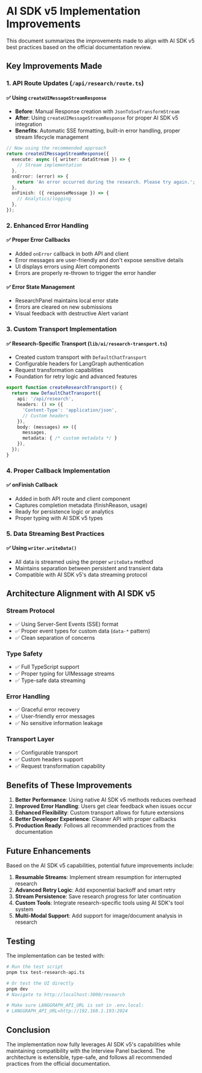 # AI SDK v5 Implementation Improvements

This document summarizes the improvements made to align with AI SDK v5 best practices based on the official documentation review.

## Key Improvements Made

### 1. API Route Updates (`/api/research/route.ts`)

#### ✅ Using `createUIMessageStreamResponse`
- **Before**: Manual Response creation with `JsonToSseTransformStream`
- **After**: Using `createUIMessageStreamResponse` for proper AI SDK v5 integration
- **Benefits**: Automatic SSE formatting, built-in error handling, proper stream lifecycle management

```typescript
// Now using the recommended approach
return createUIMessageStreamResponse({
  execute: async ({ writer: dataStream }) => {
    // Stream implementation
  },
  onError: (error) => {
    return 'An error occurred during the research. Please try again.';
  },
  onFinish: ({ responseMessage }) => {
    // Analytics/logging
  },
});
```

### 2. Enhanced Error Handling

#### ✅ Proper Error Callbacks
- Added `onError` callback in both API and client
- Error messages are user-friendly and don't expose sensitive details
- UI displays errors using Alert components
- Errors are properly re-thrown to trigger the error handler

#### ✅ Error State Management
- ResearchPanel maintains local error state
- Errors are cleared on new submissions
- Visual feedback with destructive Alert variant

### 3. Custom Transport Implementation

#### ✅ Research-Specific Transport (`lib/ai/research-transport.ts`)
- Created custom transport with `DefaultChatTransport`
- Configurable headers for LangGraph authentication
- Request transformation capabilities
- Foundation for retry logic and advanced features

```typescript
export function createResearchTransport() {
  return new DefaultChatTransport({
    api: '/api/research',
    headers: () => ({
      'Content-Type': 'application/json',
      // Custom headers
    }),
    body: (messages) => ({
      messages,
      metadata: { /* custom metadata */ }
    }),
  });
}
```

### 4. Proper Callback Implementation

#### ✅ onFinish Callback
- Added in both API route and client component
- Captures completion metadata (finishReason, usage)
- Ready for persistence logic or analytics
- Proper typing with AI SDK v5 types

### 5. Data Streaming Best Practices

#### ✅ Using `writer.writeData()`
- All data is streamed using the proper `writeData` method
- Maintains separation between persistent and transient data
- Compatible with AI SDK v5's data streaming protocol

## Architecture Alignment with AI SDK v5

### Stream Protocol
- ✅ Using Server-Sent Events (SSE) format
- ✅ Proper event types for custom data (`data-*` pattern)
- ✅ Clean separation of concerns

### Type Safety
- ✅ Full TypeScript support
- ✅ Proper typing for UIMessage streams
- ✅ Type-safe data streaming

### Error Handling
- ✅ Graceful error recovery
- ✅ User-friendly error messages
- ✅ No sensitive information leakage

### Transport Layer
- ✅ Configurable transport
- ✅ Custom headers support
- ✅ Request transformation capability

## Benefits of These Improvements

1. **Better Performance**: Using native AI SDK v5 methods reduces overhead
2. **Improved Error Handling**: Users get clear feedback when issues occur
3. **Enhanced Flexibility**: Custom transport allows for future extensions
4. **Better Developer Experience**: Cleaner API with proper callbacks
5. **Production Ready**: Follows all recommended practices from the documentation

## Future Enhancements

Based on the AI SDK v5 capabilities, potential future improvements include:

1. **Resumable Streams**: Implement stream resumption for interrupted research
2. **Advanced Retry Logic**: Add exponential backoff and smart retry
3. **Stream Persistence**: Save research progress for later continuation
4. **Custom Tools**: Integrate research-specific tools using AI SDK's tool system
5. **Multi-Modal Support**: Add support for image/document analysis in research

## Testing

The implementation can be tested with:

```bash
# Run the test script
pnpm tsx test-research-api.ts

# Or test the UI directly
pnpm dev
# Navigate to http://localhost:3000/research

# Make sure LANGGRAPH_API_URL is set in .env.local:
# LANGGRAPH_API_URL=http://192.168.1.193:2024
```

## Conclusion

The implementation now fully leverages AI SDK v5's capabilities while maintaining compatibility with the Interview Panel backend. The architecture is extensible, type-safe, and follows all recommended practices from the official documentation.